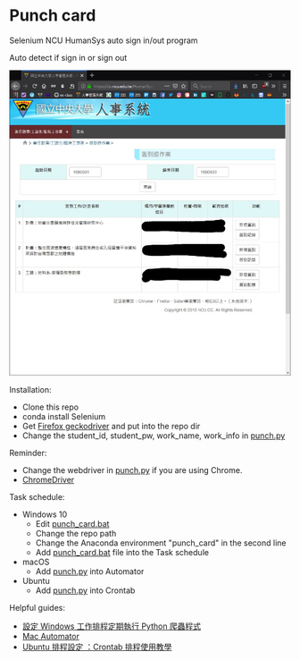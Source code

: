 # Punch card
Selenium NCU HumanSys auto sign in/out program

Auto detect if sign in or sign out

![web](web.jpg)

Installation:

- Clone this repo
- conda install Selenium 
- Get [Firefox geckodriver](https://github.com/mozilla/geckodriver/releases) and put into the repo dir
- Change the student_id, student_pw, work_name, work_info in [punch.py](punch.py)

Reminder:
- Change the webdriver in [punch.py](punch.py) if you are using Chrome.
- [ChromeDriver](https://sites.google.com/a/chromium.org/chromedriver/downloads)

Task schedule:

- Windows 10
  - Edit [punch_card.bat](punch_card.bat)
  - Change the repo path
  - Change the Anaconda environment "punch_card" in the second line
  - Add [punch_card.bat](punch_card.bat) file into the Task schedule
- macOS
  - Add [punch.py](punch.py) into Automator
- Ubuntu
  - Add [punch.py](punch.py) into Crontab

Helpful guides:

- [設定 Windows 工作排程定期執行 Python 爬蟲程式](https://titangene.github.io/article/set-up-windows-task-scheduler-to-periodically-execute-python-crawler.html)
- [Mac Automator](https://support.apple.com/zh-tw/guide/automator/welcome/mac)
- [Ubuntu 排程設定 ：Crontab 排程使用教學](https://jqnets.com/blog/ubuntu-%E6%8E%92%E7%A8%8B%E8%A8%AD%E5%AE%9A-%EF%BC%9Acrontab-%E6%8E%92%E7%A8%8B%E4%BD%BF%E7%94%A8%E6%95%99%E5%AD%B8/)
